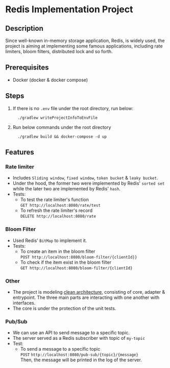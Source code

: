 # Redis Implementation Project

## Description

Since well-known in-memory storage application, Redis, is widely used,
the project is aiming at implementing some famous applications,
including rate limiters, bloom filters, distributed lock and so forth.

## Prerequisites

- Docker (docker & docker compose)

## Steps

1. If there is no `.env` file under the root directory, run below:

    ```shell
      ./gradlew writeProjectInfoToEnvFile
    ```

2. Run below commands under the root directory

    ```shell
      ./gradlew build && docker-compose -d up 
    ```

## Features

### Rate limiter

- Includes `Sliding window`, `fixed window`, `token bucket` & `leaky bucket`.
- Under the hood, the former two were implemented by Redis' `sorted set`
  while the later two are implemented by Redis' `hash`.
- Tests:
    - To test the rate limiter's function<br>
      `GET http://localhost:8080/rate/test`
    - To refresh the rate limiter's record<br>
      `DELETE http://localhost:8080/rate`

### Bloom Filter

- Used Redis' `BitMap` to implement it.
- Tests:
    - To create an item in the bloom filter<br>
      `POST http://localhost:8080/bloom-filter/{clientId}}`
    - To check if the item exist in the bloom filter<br>
      `GET http://localhost:8080/bloom-filter/{clientId}`

### Other

- The project is modeling <ins>clean architecture</ins>,
  consisting of core, adapter & entrypoint.
  The three main parts are interacting with one another with interfaces.
- The core is under the protection of the unit tests.

### Pub/Sub

- We can use an API to send message to a specific topic.
- The server served as a Redis subscriber with topic of `my-topic`
- Test:
    - To send a message to a specific topic <br>
      `POST` `http://localhost:8080/pub-sub/{topic}/{message}` <br>
      Then, the message will be printed in the log of the server.
  
